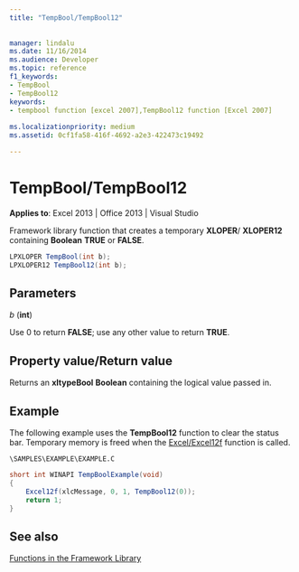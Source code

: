 ```yaml
---
title: "TempBool/TempBool12"
 
 
manager: lindalu
ms.date: 11/16/2014
ms.audience: Developer
ms.topic: reference
f1_keywords:
- TempBool
- TempBool12
keywords:
- tempbool function [excel 2007],TempBool12 function [Excel 2007]
 
ms.localizationpriority: medium
ms.assetid: 0cf1fa58-416f-4692-a2e3-422473c19492

---
```


# TempBool/TempBool12

 **Applies to**: Excel 2013 | Office 2013 | Visual Studio 
  
Framework library function that creates a temporary **XLOPER**/ **XLOPER12** containing **Boolean** **TRUE** or **FALSE**.
  
```cs
LPXLOPER TempBool(int b);
LPXLOPER12 TempBool12(int b);
```

## Parameters

 _b_ (**int**)
  
Use 0 to return **FALSE**; use any other value to return **TRUE**.
  
## Property value/Return value

Returns an **xltypeBool** **Boolean** containing the logical value passed in. 
  
## Example

The following example uses the **TempBool12** function to clear the status bar. Temporary memory is freed when the [Excel/Excel12f](excel-excel12f.md) function is called. 
  
 `\SAMPLES\EXAMPLE\EXAMPLE.C`
  
```cs
short int WINAPI TempBoolExample(void)
{
    Excel12f(xlcMessage, 0, 1, TempBool12(0));
    return 1;
}
```

## See also



[Functions in the Framework Library](functions-in-the-framework-library.md)

